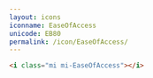 ```yaml
---
layout: icons
iconname: EaseOfAccess
unicode: EB80
permalink: /icon/EaseOfAccess/
---
```


``` html
<i class="mi mi-EaseOfAccess"></i>
```
